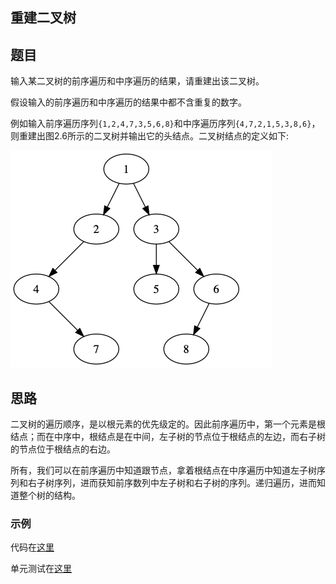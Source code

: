 ## 重建二叉树

## 题目

输入某二叉树的前序遍历和中序遍历的结果，请重建出该二叉树。

假设输入的前序遍历和中序遍历的结果中都不含重复的数字。

例如输入前序遍历序列`{1,2,4,7,3,5,6,8}`和中序遍历序列`{4,7,2,1,5,3,8,6}`，则重建出图2.6所示的二叉树并输出它的头结点。二叉树结点的定义如下:

![Binary tree](./binarytree.png)

## 思路

二叉树的遍历顺序，是以根元素的优先级定的。因此前序遍历中，第一个元素是根结点；而在中序中，根结点是在中间，左子树的节点位于根结点的左边，而右子树的节点位于根结点的右边。

所有，我们可以在前序遍历中知道跟节点，拿着根结点在中序遍历中知道左子树序列和右子树序列，进而获知前序数列中左子树和右子树的序列。递归遍历，进而知道整个树的结构。

### 示例

代码在[这里](./ConstructBinaryTree.java)

单元测试在[这里](../../../test/java/question_6/ConstructBinaryTreeTest.java)
